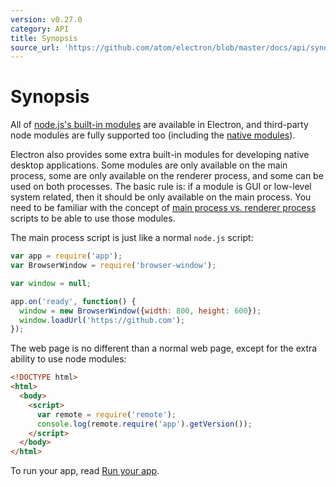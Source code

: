 ```yaml
---
version: v0.27.0
category: API
title: Synopsis
source_url: 'https://github.com/atom/electron/blob/master/docs/api/synopsis.md'
---
```


# Synopsis

All of [node.js's built-in modules](http://nodejs.org/api/) are available in
Electron, and third-party node modules are fully supported too (including the
[native modules](http://electron.atom.io/docs/v0.27.0/tutorial/using-native-node-modules)).

Electron also provides some extra built-in modules for developing native
desktop applications. Some modules are only available on the main process, some
are only available on the renderer process, and some can be used on both processes.
The basic rule is: if a module is GUI or low-level system related, then it should
be only available on the main process. You need to be familiar with the concept of
[main process vs. renderer process](http://electron.atom.io/docs/v0.27.0/tutorial/quick-start#the-main-process)
scripts to be able to use those modules.

The main process script is just like a normal `node.js` script:

```javascript
var app = require('app');
var BrowserWindow = require('browser-window');

var window = null;

app.on('ready', function() {
  window = new BrowserWindow({width: 800, height: 600});
  window.loadUrl('https://github.com');
});
```

The web page is no different than a normal web page, except for the extra
ability to use node modules:

```html
<!DOCTYPE html>
<html>
  <body>
    <script>
      var remote = require('remote');
      console.log(remote.require('app').getVersion());
    </script>
  </body>
</html>
```

To run your app, read [Run your app](http://electron.atom.io/docs/v0.27.0/tutorial/quick-start#run-your-app).
